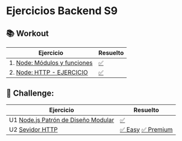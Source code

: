 # Ejercicios Backend S9

## 📚 Workout

Ejercicio                |                Resuelto   | 
| ------------------------------------------------------------------------------------------------------------------|---------------------------|
| 1. [Node: Módulos y funciones](https://stackblitz.com/edit/1-1-node-mdulos-y-funciones-ejercicio?file=index.js)   | [✅](https://stackblitz.com/edit/1-1-node-mdulos-y-funciones-ejercicio-q3dd4m?file=readme.md)    |
| 2. [Node: HTTP - EJERCICIO](https://stackblitz.com/edit/2-1-node-http-ejercicio?file=index.js)                    | [✅](https://stackblitz.com/edit/2-1-node-http-ejercicio?file=index.js)                          |



## 🚀 Challenge:

Ejercicio                |                Resuelto   | 
| -------------------------------------------------------------------------------------------------|---------------------------------------------------------------|
| U1 [Node.js Patrón de Diseño Modular](https://stackblitz.com/edit/1-1-node-mdulos-y-funciones-ejercicio-q3dd4m?file=readme.md)        | [✅](https://github.com/CarlosDiazGirol/node-os-resuelto)  |
| U2 [Sevidor HTTP](https://github.com/TheBridge-FullStackDeveloper/node-http.git)                 | [✅ Easy](https://github.com/CarlosDiazGirol/node-http-easy)    [✅ Premium](https://github.com/CarlosDiazGirol/node-http-resuelto)               |
